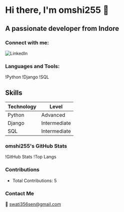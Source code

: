 
# Hi there, I'm omshi255 👋

## A passionate developer from Indore

### Connect with me:
![LinkedIn](https://www.linkedin.com/feed/)

### Languages and Tools:
!Python
!Django
!SQL


## Skills
| Technology | Level |
|------------|-------|
| Python     | Advanced |
| Django     | Intermediate |
| SQL        | Intermediate |


### omshi255's GitHub Stats
!GitHub Stats
!Top Langs

### Contributions
- Total Contributions: 5

### Contact Me
📧 swati356sen@gmail.com

                                                                                       
                                                                              
